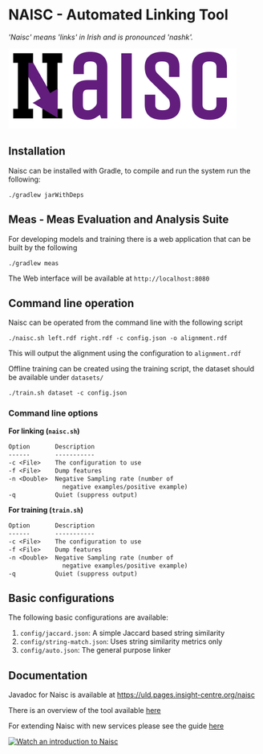 # NAISC - Automated Linking Tool

_'Naisc' means 'links' in Irish and is pronounced 'nashk'._

![Naisc Logo](https://github.com/insight-centre/naisc/raw/dev/Naisc%20Logo.png)

## Installation

Naisc can be installed with Gradle, to compile and run the system run the 
following:

    ./gradlew jarWithDeps

## Meas - Meas Evaluation and Analysis Suite

For developing models and training there is a web application that can be built
by the following

    ./gradlew meas

The Web interface will be available at `http://localhost:8080`


## Command line operation

Naisc can be operated from the command line with the following script

    ./naisc.sh left.rdf right.rdf -c config.json -o alignment.rdf

This will output the alignment using the configuration to `alignment.rdf`

Offline training can be created using the training script, the dataset should 
be available under `datasets/`

    ./train.sh dataset -c config.json

### Command line options

**For linking (`naisc.sh`)**

    Option       Description
    ------       -----------
    -c <File>    The configuration to use
    -f <File>    Dump features
    -n <Double>  Negative Sampling rate (number of
                   negative examples/positive example)
    -q           Quiet (suppress output)

**For training (`train.sh`)**

    Option       Description
    ------       -----------
    -c <File>    The configuration to use
    -f <File>    Dump features
    -n <Double>  Negative Sampling rate (number of
                   negative examples/positive example)
    -q           Quiet (suppress output)

## Basic configurations

The following basic configurations are available:

1. `config/jaccard.json`: A simple Jaccard based string similarity
2. `config/string-match.json`: Uses string similarity metrics only
3. `config/auto.json`: The general purpose linker

## Documentation

Javadoc for Naisc is available at https://uld.pages.insight-centre.org/naisc

There is an overview of the tool available [here](https://docs.google.com/presentation/d/1bWThA0umgkZY1CcUguNTHspNQQt3tAvOMKUaS2i0M-U/edit?usp=sharing)

For extending Naisc with new services please see the guide [here](EXTENDING.md)

[![Watch an introduction to Naisc](https://img.youtube.com/vi/maYEv8rG0_k/0.jpg)](https://www.youtube.com/watch?v=maYEv8rG0_k)
